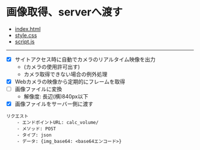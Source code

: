 # 画像取得、serverへ渡す

- [index.html](/measurevolume/templates/measurevolume/index.html)
- [style.css](/measurevolume/static/measurevolume/css/style.css)
- [script.js](/measurevolume/static/measurevolume/js/script.js)

---

- [x] サイトアクセス時に自動でカメラのリアルタイム映像を出力
    - (カメラの使用許可出す)
    - カメラ取得できない場合の例外処理
- [x] Webカメラの映像から定期的にフレームを取得
- [ ] 画像ファイルに変換
    - 解像度: 長辺(横)840px以下
- [x] 画像ファイルをサーバー側に渡す
```
リクエスト
    - エンドポイントURL: calc_volume/
    - メソッド: POST
    - タイプ: json
    - データ: {img_base64: <base64エンコード>}
```
